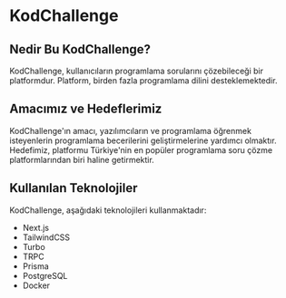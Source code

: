# KodChallenge

## Nedir Bu KodChallenge?

KodChallenge, kullanıcıların programlama sorularını çözebileceği bir platformdur. Platform, birden fazla programlama dilini desteklemektedir.

## Amacımız ve Hedeflerimiz

KodChallenge'ın amacı, yazılımcıların ve programlama öğrenmek isteyenlerin programlama becerilerini geliştirmelerine yardımcı olmaktır. Hedefimiz, platformu Türkiye'nin en popüler programlama soru çözme platformlarından biri haline getirmektir.

## Kullanılan Teknolojiler

KodChallenge, aşağıdaki teknolojileri kullanmaktadır:

* Next.js
* TailwindCSS
* Turbo
* TRPC
* Prisma
* PostgreSQL
* Docker